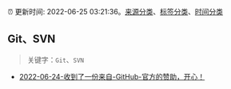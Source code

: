 :alarm_clock: 更新时间: 2022-06-25 03:21:36。[来源分类](../README.md)、[标签分类](../TAGS.md)、[时间分类](../TIMELINE.md)

## Git、SVN


> 关键字：`Git`、`SVN`



- [2022-06-24-收到了一份来自-GitHub-官方的赞助，开心！](https://www.v2ex.com/t/862060) 
